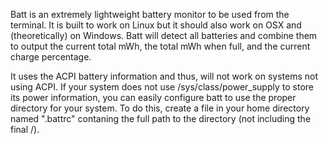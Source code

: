 Batt is an extremely lightweight battery monitor to be used from the terminal.
It is built to work on Linux but it should also work on OSX and (theoretically)
on Windows. Batt will detect all batteries and combine them to output the 
current total mWh, the total mWh when full, and the current charge percentage.

It uses the ACPI battery information and thus, will not work on systems not
using ACPI. If your system does not use /sys/class/power_supply to store its
power information, you can easily configure batt to use the proper directory
for your system. To do this, create a file in your home directory named
".battrc" contaning the full path to the directory (not including the final /).
